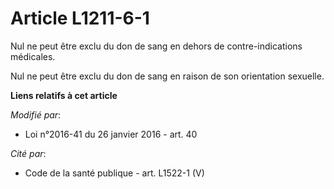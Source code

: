# Article L1211-6-1

Nul ne peut être exclu du don de sang en dehors de contre-indications médicales.

Nul ne peut être exclu du don de sang en raison de son orientation sexuelle.

**Liens relatifs à cet article**

_Modifié par_:

  - Loi n°2016-41 du 26 janvier 2016 - art. 40

_Cité par_:

  - Code de la santé publique - art. L1522-1 (V)
